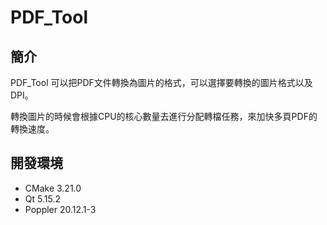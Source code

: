 # PDF_Tool

## 簡介

PDF_Tool 可以把PDF文件轉換為圖片的格式，可以選擇要轉換的圖片格式以及DPI。

轉換圖片的時候會根據CPU的核心數量去進行分配轉檔任務，來加快多頁PDF的轉換速度。

## 開發環境 

* CMake 3.21.0
* Qt 5.15.2 
* Poppler 20.12.1-3


